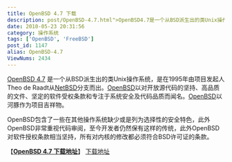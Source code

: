 ```yaml
---
title: OpenBSD 4.7 下载
description: post/OpenBSD-4.7.html">OpenBSD4.7是一个从BSD派生出的类Unix操作系统，是在1995年由项目发起人TheodeRaadt从/tags/NetBSD">NetBSD分支而出。/tags/OpenBSD">OpenBSD以对开放源代码的坚持、高品质的文件、坚定的软件受权条款和专注于系统安全及代码品质而闻名。post/OpenBSD-4.6.html">OpenBSD以河豚作为项目吉祥物。OpenBSD包含了一些在其他操作系统缺少或是列为选择性的安全特色，此外OpenBSD非常重视代码审阅，至今开发者仍然保有这样的传统，此外OpenBSD对软件授权条款相当坚持，所有对内核的修改都必须符合BSD许可证的条款。
date: 2010-05-23 20:31:56
category: 操作系统
tags: ['OpenBSD', 'FreeBSD']
post_id: 1147
alias: OpenBSD-4.7
ViewNums: 2434
---
```


[OpenBSD 4.7](/blog/openbsd-47) 是一个从BSD派生出的类Unix操作系统，是在1995年由项目发起人Theo de Raadt从[NetBSD](/tags/NetBSD)分支而出。[OpenBSD](/tags/OpenBSD)以对开放源代码的坚持、高品质的文件、坚定的软件受权条款和专注于系统安全及代码品质而闻名。[OpenBSD](/blog/openbsd-46)以河豚作为项目吉祥物。

OpenBSD包含了一些在其他操作系统缺少或是列为选择性的安全特色，此外OpenBSD非常重视代码审阅，至今开发者仍然保有这样的传统，此外OpenBSD对软件授权条款相当坚持，所有对内核的修改都必须符合BSD许可证的条款。

【[**OpenBSD 4.7 下载地址**](/blog/openbsd-47)】
[下载地址](download.asp?id=432)


